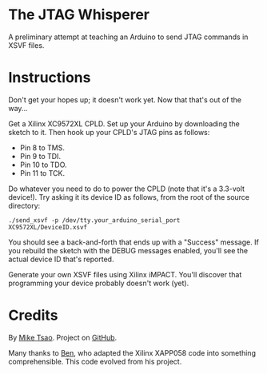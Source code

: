 The JTAG Whisperer
==================

A preliminary attempt at teaching an Arduino to send JTAG commands in XSVF files.

Instructions
============

Don't get your hopes up; it doesn't work yet. Now that that's out of the way...

Get a Xilinx XC9572XL CPLD. Set up your Arduino by downloading the sketch to it. Then hook up your CPLD's JTAG pins as follows:

*  Pin 8 to TMS.
*  Pin 9 to TDI.
*  Pin 10 to TDO.
*  Pin 11 to TCK.

Do whatever you need to do to power the CPLD (note that it's a 3.3-volt device!). Try asking it its device ID as follows, from the root of the source directory:

`./send_xsvf -p /dev/tty.your_arduino_serial_port XC9572XL/DeviceID.xsvf`

You should see a back-and-forth that ends up with a "Success" message. If you rebuild the sketch with the DEBUG messages enabled, you'll see the actual device ID that's reported.

Generate your own XSVF files using Xilinx iMPACT. You'll discover that programming your device probably doesn't work (yet).

Credits
=======

By [Mike Tsao](http://www.sowbug.com/). Project on [GitHub](https://github.com/sowbug/JTAGWhisperer/).

Many thanks to [Ben](https://github.com/ben0109/XSVF-Player/), who adapted the Xilinx XAPP058 code into something comprehensible. This code evolved from his project.
